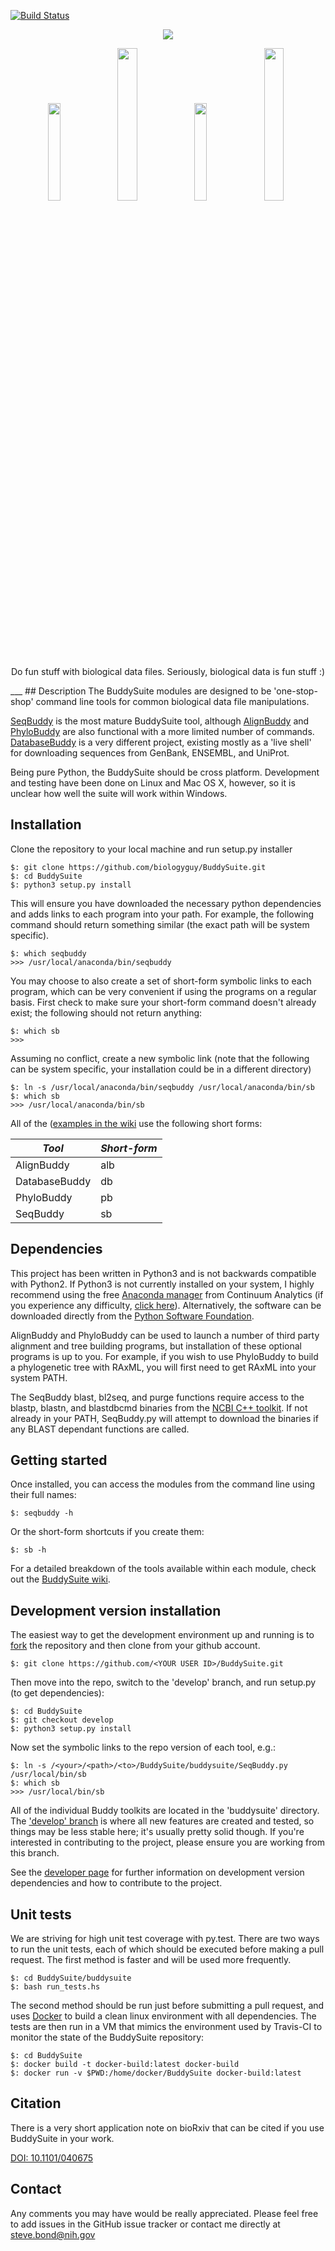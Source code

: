 [![Build Status](https://travis-ci.org/biologyguy/BuddySuite.svg?branch=develop)](https://travis-ci.org/biologyguy/BuddySuite)
<p align="center"><a href="https://github.com/biologyguy/BuddySuite/wiki">
<img src="https://raw.githubusercontent.com/biologyguy/BuddySuite/master/workshop/images/BuddySuite-logo.gif" /></a></p>
<p align="center">
<a href="https://github.com/biologyguy/BuddySuite/wiki/SeqBuddy"><img src="https://raw.githubusercontent.com/biologyguy/BuddySuite/master/workshop/images/SeqBuddy-logo.gif" width=20%/></a>
<a href="https://github.com/biologyguy/BuddySuite/wiki/AlignBuddy"><img src="https://raw.githubusercontent.com/biologyguy/BuddySuite/master/workshop/images/AlignBuddy-logo.gif" width=25%/></a>
<a href="https://github.com/biologyguy/BuddySuite/wiki/DatabaseBuddy"><img src="https://raw.githubusercontent.com/biologyguy/BuddySuite/master/workshop/images/DBBuddy-logo.gif" width=20%/></a>
<a href="https://github.com/biologyguy/BuddySuite/wiki/PhyloBuddy"><img src="https://raw.githubusercontent.com/biologyguy/BuddySuite/master/workshop/images/PhyloBuddy-logo.gif" width=25%/></a>
</p>
<p align="center">Do fun stuff with biological data files. Seriously, biological data is fun stuff :)</p>
___
## Description
The BuddySuite modules are designed to be 'one-stop-shop' command line tools for common biological data file
 manipulations.

[SeqBuddy](https://github.com/biologyguy/BuddySuite/wiki/SeqBuddy) is the most mature BuddySuite tool, although
 [AlignBuddy](https://github.com/biologyguy/BuddySuite/wiki/AlignBuddy) and
 [PhyloBuddy](https://github.com/biologyguy/BuddySuite/wiki/PhyloBuddy) are also functional with a more limited number
 of commands. [DatabaseBuddy](https://github.com/biologyguy/BuddySuite/wiki/DatabaseBuddy) is a very different project,
 existing mostly as a 'live shell' for downloading sequences from GenBank, ENSEMBL, and UniProt.

Being pure Python, the BuddySuite should be cross platform. Development and testing have been done on Linux
 and Mac OS X, however, so it is unclear how well the suite will work within Windows.

## Installation 
Clone the repository to your local machine and run setup.py installer

    $: git clone https://github.com/biologyguy/BuddySuite.git
    $: cd BuddySuite
    $: python3 setup.py install
    
This will ensure you have downloaded the necessary python dependencies and adds links to each program into your path.
 For example, the following command should return something similar (the exact path will be system specific).
 
    $: which seqbuddy
    >>> /usr/local/anaconda/bin/seqbuddy

You may choose to also create a set of short-form symbolic links to each program, which can be very convenient if
 using the programs on a regular basis. First check to make sure your short-form command doesn't already exist; the
 following should not return anything:
 
    $: which sb
    >>>

Assuming no conflict, create a new symbolic link (note that the following can be system specific, your installation
 could be in a different directory)

    $: ln -s /usr/local/anaconda/bin/seqbuddy /usr/local/anaconda/bin/sb
    $: which sb
    >>> /usr/local/anaconda/bin/sb

All of the ([examples in the wiki](https://github.com/biologyguy/buddysuite/wiki) use the following short forms:

*Tool* | *Short-form*
---------- | -------- 
AlignBuddy | alb
DatabaseBuddy | db
PhyloBuddy | pb
SeqBuddy | sb

## Dependencies
This project has been written in Python3 and is not backwards compatible with Python2. If Python3 is not currently
 installed on your system, I highly recommend using the free [Anaconda manager](http://continuum.io/downloads#py34)
 from Continuum Analytics (if you experience any difficulty, 
 [click here](https://github.com/biologyguy/BuddySuite/wiki/anaconda)). Alternatively, the software can be downloaded 
 directly from the [Python Software Foundation](https://www.python.org/downloads/).

AlignBuddy and PhyloBuddy can be used to launch a number of third party alignment and tree building programs, but
 installation of these optional programs is up to you. For example, if you wish to use PhyloBuddy to build a 
 phylogenetic tree with RAxML, you will first need to get RAxML into your system PATH. 

The SeqBuddy blast, bl2seq, and purge functions require access to the blastp, blastn, and blastdbcmd binaries from the
 [NCBI C++ toolkit](http://www.ncbi.nlm.nih.gov/IEB/ToolBox/CPP_DOC/). If not already in your PATH, SeqBuddy.py will
 attempt to download the binaries if any BLAST dependant functions are called.
 
## Getting started
Once installed, you can access the modules from the command line using their full names:

    $: seqbuddy -h

Or the short-form shortcuts if you create them:

    $: sb -h

For a detailed breakdown of the tools available within each module, check out the
 [BuddySuite wiki](https://github.com/biologyguy/BuddySuite/wiki).

## Development version installation
The easiest way to get the development environment up and running is to
 [fork](https://help.github.com/articles/fork-a-repo/) the repository and then clone from your github account.

    $: git clone https://github.com/<YOUR USER ID>/BuddySuite.git

Then move into the repo, switch to the 'develop' branch, and run setup.py (to get dependencies):
    
    $: cd BuddySuite
    $: git checkout develop
    $: python3 setup.py install

Now set the symbolic links to the repo version of each tool, e.g.:

    $: ln -s /<your>/<path>/<to>/BuddySuite/buddysuite/SeqBuddy.py /usr/local/bin/sb
    $: which sb
    >>> /usr/local/bin/sb

All of the individual Buddy toolkits are located in the 'buddysuite' directory. The 
 ['develop' branch](https://github.com/biologyguy/BuddySuite/tree/develop) is where all new features are created
 and tested, so things may be less stable here; it's usually pretty solid though. If you're interested in contributing
 to the project, please ensure you are working from this branch.

See the [developer page](https://github.com/biologyguy/BuddySuite/wiki/Developers) for further information on
 development version dependencies and how to contribute to the project.

## Unit tests
We are striving for high unit test coverage with py.test. There are two ways to run the unit tests, each of which
 should be executed before making a pull request. The first method is faster and will be used more frequently.

    $: cd BuddySuite/buddysuite
    $: bash run_tests.hs

The second method should be run just before submitting a pull request, and uses
 [Docker](https://docs.docker.com/engine/installation/) to build a clean linux environment with all dependencies. 
 The tests are then run in a VM that mimics the environment used by Travis-CI to monitor the state of the BuddySuite
 repository:
    
    $: cd BuddySuite
    $: docker build -t docker-build:latest docker-build
    $: docker run -v $PWD:/home/docker/BuddySuite docker-build:latest

## Citation
There is a very short application note on bioRxiv that can be cited if you use BuddySuite in your work.

[DOI: 10.1101/040675](http://dx.doi.org/10.1101/040675)


## Contact
Any comments you may have would be really appreciated. Please feel free to add issues in the GitHub issue tracker or
 contact me directly at [steve.bond@nih.gov](mailto:steve.bond@nih.gov)

